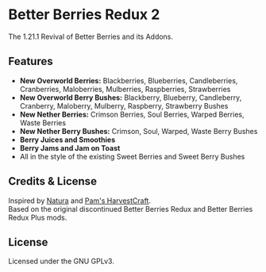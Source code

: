 # Better Berries Redux 2
The 1.21.1 Revival of Better Berries and its Addons.

## Features
- **New Overworld Berries:** Blackberries, Blueberries, Candleberries, Cranberries, Maloberries, Mulberries, Raspberries, Strawberries
- **New Overworld Berry Bushes:** Blackberry, Blueberry, Candleberry, Cranberry, Maloberry, Mulberry, Raspberry, Strawberry Bushes
- **New Nether Berries:** Crimson Berries, Soul Berries, Warped Berries, Waste Berries
- **New Nether Berry Bushes:** Crimson, Soul, Warped, Waste Berry Bushes
- **Berry Juices and Smoothies**
- **Berry Jams and Jam on Toast**
- All in the style of the existing Sweet Berries and Sweet Berry Bushes

## Credits & License
Inspired by [Natura](https://www.curseforge.com/minecraft/mc-mods/natura) and [Pam's HarvestCraft](https://www.curseforge.com/minecraft/mc-mods/pams-harvestcraft).  
Based on the original discontinued Better Berries Redux and Better Berries Redux Plus mods.

## License
Licensed under the GNU GPLv3.
